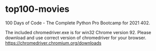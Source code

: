 # top100-movies
100 Days of Code - The Complete Python Pro Bootcamp for 2021 402.

The included chromedriver.exe is for win32 Chrome version 92. Please download and use correct version of chromedriver for your browser. https://chromedriver.chromium.org/downloads
